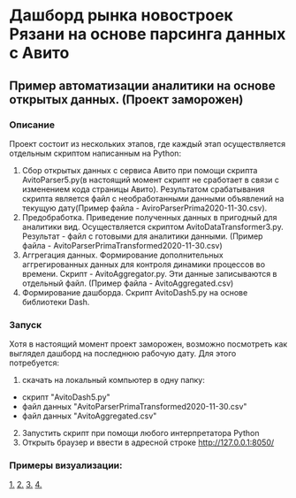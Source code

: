 # Дашборд рынка новостроек Рязани на основе парсинга данных с Авито
## Пример автоматизации аналитики на основе открытых данных. (Проект заморожен)
### Описание
Проект состоит из нескольких этапов, где каждый этап осуществляется отдельным скриптом написанным на Python:
1. Сбор открытых данных с сервиса Авито при помощи скрипта AvitoParser5.py(в настоящий момент скрипт не сработает в связи с изменением кода страницы Авито). Результатом срабатывания скрипта является файл с необработанными данными объявлений на текущую дату(Пример файла - AviroParserPrima2020-11-30.csv).
2. Предобработка. Приведение полученных данных в пригодный для аналитики вид. Осуществляется скриптом AvitoDataTransformer3.py. Результат - файл с готовыми для аналитики данными. (Пример файла - AvitoParserPrimaTransformed2020-11-30.csv)
3. Аггрегация данных. Формирование дополнительных аггрегированных данных для контроля динамики процессов во времени. Скрипт - AvitoAggregator.py. Эти данные записываются в отдельный файл. (Пример файла - AvitoAggregated.csv)
4. Формирование дашборда. Скрипт AvitoDash5.py на основе библиотеки Dash.

### Запуск
Хотя в настоящий момент проект заморожен, возможно посмотреть как выглядел дашборд на последнюю рабочую дату. Для этого потребуется:
1. скачать на локальный компьютер в одну папку:
 - скрипт "AvitoDash5.py"
 - файл данных "AvitoParserPrimaTransformed2020-11-30.csv"
 - файл данных "AvitoAggregated.csv"
2. Запустить скрипт при помощи любого интерпретатора Python
3. Открыть браузер и ввести в адресной строке http://127.0.0.1:8050/

### Примеры визуализации:
[1.](https://github.com/GitPilgrim/Dashboard_Avito_Ruazan_realty/raw/main/image/Screenshot_m2.jpg)
[2.](https://github.com/GitPilgrim/Dashboard_Avito_Ruazan_realty/raw/main/image/Screenshot_median.jpg)
[3.](https://github.com/GitPilgrim/Dashboard_Avito_Ruazan_realty/raw/main/image/Screenshot_other.jpg)
[4.](https://github.com/GitPilgrim/Dashboard_Avito_Ruazan_realty/raw/main/image/Screenshot_price.jpg)
























